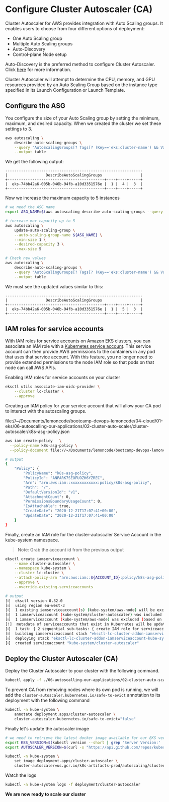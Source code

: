 # Configure Cluster Autoscaler (CA)

Cluster Autoscaler for AWS provides integration with Auto Scaling groups. It enables users to choose from four different options of deployment:

* One Auto Scaling group
* Multiple Auto Scaling groups
* Auto-Discovery
* Control-plane Node setup

Auto-Discovery is the preferred method to configure Cluster Autoscaler. Click [here](https://github.com/kubernetes/autoscaler/tree/master/cluster-autoscaler/cloudprovider/aws) for more information.

Cluster Autoscaler will attempt to determine the CPU, memory, and GPU resources provided by an Auto Scaling Group based on the instance type specified in its Launch Configuration or Launch Template.

## Configure the ASG

You configure the size of your Auto Scaling group by setting the minimum, maximum, and desired capacity. When we created the cluster we set these settings to 3.

```bash
aws autoscaling \
    describe-auto-scaling-groups \
    --query "AutoScalingGroups[? Tags[? (Key=='eks:cluster-name') && Value=='lc-cluster']].[AutoScalingGroupName, MinSize, MaxSize,DesiredCapacity]" \
    --output table
```

We get  the following output:

```
-------------------------------------------------------------
|                 DescribeAutoScalingGroups                 |
+-------------------------------------------+----+----+-----+
|  eks-74bb42a6-005b-046b-94fb-a10d3351576e |  1 |  4 |  3  |
+-------------------------------------------+----+----+-----+
```

Now we increase the maximum capacity to 5 instances

```bash
# we need the ASG name
export ASG_NAME=$(aws autoscaling describe-auto-scaling-groups --query "AutoScalingGroups[? Tags[? (Key=='eks:cluster-name') && Value=='lc-cluster']].AutoScalingGroupName" --output text)
```

```bash
# increase max capacity up to 5
aws autoscaling \
    update-auto-scaling-group \
    --auto-scaling-group-name ${ASG_NAME} \
    --min-size 1 \
    --desired-capacity 3 \
    --max-size 5
```

```bash
# Check new values
aws autoscaling \
    describe-auto-scaling-groups \
    --query "AutoScalingGroups[? Tags[? (Key=='eks:cluster-name') && Value=='lc-cluster']].[AutoScalingGroupName, MinSize, MaxSize,DesiredCapacity]" \
    --output table
```

We must see the updated values similar to this:

```
-------------------------------------------------------------
|                 DescribeAutoScalingGroups                 |
+-------------------------------------------+----+----+-----+
|  eks-74bb42a6-005b-046b-94fb-a10d3351576e |  1 |  5 |  3  |
+-------------------------------------------+----+----+-----+
```

## IAM roles for service accounts

With IAM roles for service accounts on Amazon EKS clusters, you can associate an IAM role with a [Kubernetes service account](https://kubernetes.io/docs/tasks/configure-pod-container/configure-service-account/). This service account can then provide AWS permissions to the containers in any pod that uses that service account. With this feature, you no longer need to provide extended permissions to the node IAM role so that pods on that node can call AWS APIs.

Enabling IAM roles for service accounts on your cluster

```bash
eksctl utils associate-iam-oidc-provider \
    --cluster lc-cluster \
    --approve

```

Creating an IAM policy for your service account that will allow your CA pod to interact with the autoscaling groups.

file://~/Documents/lemoncode/bootcamp-devops-lemoncode/04-cloud/01-eks/06-autoscalling-our-applications/02-cluster-auto-scaler/cluster-autoscaler/k8s-asg-policy.json

```bash
aws iam create-policy   \
  --policy-name k8s-asg-policy \
  --policy-document file://~/Documents/lemoncode/bootcamp-devops-lemoncode/04-cloud/01-eks/06-autoscalling-our-applications/02-cluster-auto-scaler/cluster-autoscaler/k8s-asg-policy.json
```

```bash
# output
{
    "Policy": {
        "PolicyName": "k8s-asg-policy",
        "PolicyId": "ANPARK7SEOFUOZH6YZREC",
        "Arn": "arn:aws:iam::xxxxxxxxxxxx:policy/k8s-asg-policy",
        "Path": "/",
        "DefaultVersionId": "v1",
        "AttachmentCount": 0,
        "PermissionsBoundaryUsageCount": 0,
        "IsAttachable": true,
        "CreateDate": "2020-12-21T17:07:41+00:00",
        "UpdateDate": "2020-12-21T17:07:41+00:00"
    }
}
```

Finally, create an IAM role for the cluster-autoscaler Service Account in the kube-system namespace.

> Note: Grab the account id from the previous output

```bash
eksctl create iamserviceaccount \
    --name cluster-autoscaler \
    --namespace kube-system \
    --cluster lc-cluster \
    --attach-policy-arn "arn:aws:iam::${ACCOUNT_ID}:policy/k8s-asg-policy" \
    --approve \
    --override-existing-serviceaccounts
```

```bash
# output
[ℹ]  eksctl version 0.32.0
[ℹ]  using region eu-west-3
[ℹ]  1 existing iamserviceaccount(s) (kube-system/aws-node) will be excluded
[ℹ]  1 iamserviceaccount (kube-system/cluster-autoscaler) was included (based on the include/exclude rules)
[ℹ]  1 iamserviceaccount (kube-system/aws-node) was excluded (based on the include/exclude rules)
[!]  metadata of serviceaccounts that exist in Kubernetes will be updated, as --override-existing-serviceaccounts was set
[ℹ]  1 task: { 2 sequential sub-tasks: { create IAM role for serviceaccount "kube-system/cluster-autoscaler", create serviceaccount "kube-system/cluster-autoscaler" } }
[ℹ]  building iamserviceaccount stack "eksctl-lc-cluster-addon-iamserviceaccount-kube-system-cluster-autoscaler"
[ℹ]  deploying stack "eksctl-lc-cluster-addon-iamserviceaccount-kube-system-cluster-autoscaler"
[ℹ]  created serviceaccount "kube-system/cluster-autoscaler"
```

## Deploy the Cluster Autoscaler (CA)

Deploy the Cluster Autoscaler to your cluster with the following command.

```bash
kubectl apply -f ./06-autoscalling-our-applications/02-cluster-auto-scaler/cluster-autoscaler/autodiscover.yaml

```

To prevent CA from removing nodes where its own pod is running, we will add the `cluster-autoscaler.kubernetes.io/safe-to-evict` annotation to its deployment with the following command

```bash
kubectl -n kube-system \
    annotate deployment.apps/cluster-autoscaler \
    cluster-autoscaler.kubernetes.io/safe-to-evict="false"

```

Finally let's update the autoscaler image

```bash
# we need to retrieve the latest docker image available for our EKS version
export K8S_VERSION=$(kubectl version --short | grep 'Server Version:' | sed 's/[^0-9.]*\([0-9.]*\).*/\1/' | cut -d. -f1,2)
export AUTOSCALER_VERSION=$(curl -s "https://api.github.com/repos/kubernetes/autoscaler/releases" | grep '"tag_name":' | sed -s 's/.*-\([0-9][0-9\.]*\).*/\1/' | grep -m1 ${K8S_VERSION})

kubectl -n kube-system \
    set image deployment.apps/cluster-autoscaler \
    cluster-autoscaler=us.gcr.io/k8s-artifacts-prod/autoscaling/cluster-autoscaler:v${AUTOSCALER_VERSION}

```

Watch the logs

```bash
kubectl -n kube-system logs -f deployment/cluster-autoscaler

```

**We are now ready to scale our cluster**
